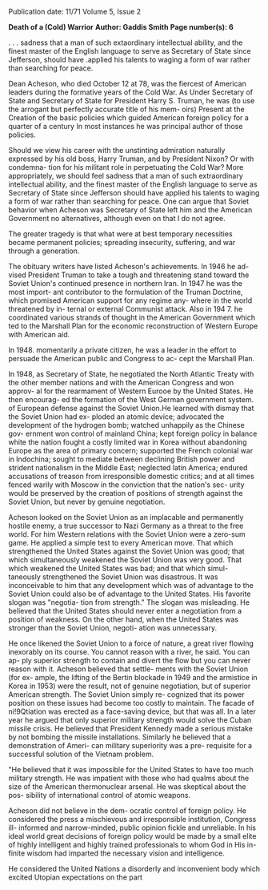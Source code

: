 Publication date: 11/71
Volume 5, Issue 2

**Death of a (Cold) Warrior**
**Author: Gaddis Smith**
**Page number(s): 6**

. . . sadness that a man of such extaordinary 
intellectual ability, and the finest master of 
the English language to serve as Secretary of 
State since Jefferson, should have .applied his 
talents to waging a form of war rather than 
searching for peace. 

Dean Acheson, who died October 12 at 
78, was the fiercest of American leaders 
during the formative years of the Cold 
War. As Under Secretary of State and 
Secretary of State for President Harry 
S. Truman, he was (to use the arrogant 
but perfectly accurate title of his mem-
oirs) Present at the Creation of the 
basic policies which guided American 
foreign policy for a quarter of a century 
In most instances he was principal author 
of those policies. 

Should we view his career with the 
unstinting admiration naturally expressed 
by his old boss, Harry Truman, and by 
President Nixon? Or with condemna-
tion for his militant role in perpetuating 
the Cold War? More appropriately, 
we should feel sadness that a man of 
such extraordinary intellectual ability, 
and the finest master of the English 
language to serve as Secretary of State 
since Jefferson should have applied his 
talents to waging a form of war rather 
than searching for peace. One can argue 
that Soviet behavior when Acheson was 
Secretary of State left him and the 
American Government no alternatives, 
although even on that I do not agree. 

The greater tragedy is that what were 
at best temporary necessities became 
permanent policies; spreading insecurity, 
suffering, and war through a generation. 

The obituary writers have listed 
Acheson's achievements. In 1946 he ad-
vised President Truman to take a tough 
and threatening stand toward the Soviet 
Union's continued presence in northern 
Iran. In 1947 he was the most import-
ant contributor to the formulation of 
the Truman Doctrine, which promised 
American support for any regime any-
where in the world threatened by in-
ternal or external Communist attack. 
Also in 194 7. he coordinated various 
strands of thought in the American 
Government which ted to the Marshall 
Plan for the economic reconstruction of 
Western Europe with American aid. 

In 1948. momentarily a private citizen, 
he was a leader in the effort to persuade 
the American public and Congress to ac-
cept the Marshall Plan. 

In 1948, as Secretary of State, he 
negotiated the North Atlantic Treaty 
with the other member nations and with 
the American Congress and won approv-
al for the rearmament of Western Eurooe 
by the United States. He then encourag-
ed the formation of the West German 
government system. of European defense 
against the Soviet Union.He learned with 
dismay that the Soviet Union had ex-
ploded an atomic device; advocated the 
development of the hydrogen bomb; 
watched unhappily as the Chinese gov-
ernment won control of mainland China; 
kept foreign policy in balance white the 
nation fought a costly limited war in 
Korea without abandoning Europe as 
the area of primary concern; supported 
the French colonial war in Indochina; 
sought to mediate between declining 
British power and strident nationalism 
in the Middle East; neglected latin 
America; endured accusations of treason 
from irresponsible domestic critics; and 
at all times fenced warily with Moscow 
in the conviction that the nation's sec-
urity would be preserved by the creation 
of positions of strength against the 
Soviet Union, but never by genuine 
negotiation. 

Acheson looked on the Soviet Union 
as an implacable and permanently 
hostile enemy, a true successor to Nazi 
Germany as a threat to the free world. 
For him Western relations with the 
Soviet Union were a zero-sum game. He 
applied a simple test to every American 
move. That which strengthened the 
United States against the Soviet Union 
was good; that which simultaneously 
weakened the Soviet Union was very 
good. That which weakened the United 
States was bad; and that which simul-
taneously strengthened the Soviet Union 
was disastrous. It was inconceivable to 
him that any development which was 
of advantage to the Soviet Union could 
also be of advantage to the United 
States. His favorite slogan was "negotia-
tion from strength." The slogan was 
misleading. He believed that the United 
States should never enter a negotiation 
from a position of weakness. On the 
other hand, when the United States was 
stronger than the Soviet Union, negoti-
ation was unnecessary. 

He once likened the Soviet Union to 
a force of nature, a great river flowing 
inexorably on its course. You cannot 
reason with a river, he said. You can ap-
ply superior strength to contain and 
divert the flow but you can never reason 
with it. Acheson believed that settle-
ments with the Soviet Union (for ex-
ample, the lifting of the Bertin blockade 
in 1949 and the armistice in Korea in 
1953) were the result, not of genuine 
negotiation, but of superior American 
strength. The Soviet Union simply re-
cognized that its power position on 
these issues had become too costly to 
maintain. The facade of ni!9Qtiation 
was erected as a face-saving device, but 
that was all. In a later year he argued 
that only superior military strength 
would solve the Cuban missile crisis. 
He believed that President Kennedy 
made a serious mistake by not bombing 
the missile installations. Similarly he 
believed that a demonstration of Ameri-
can military superiority was a pre-
requisite for a successful solution of the 
Vietnam problem. 

"He believed that it was impossible 
for the United States to have too much 
military strength. He was impatient 
with those who had qualms about the 
size of the American thermonuclear 
arsenal. He was skeptical about the pos-
sibility of international control of 
atomic weapons. 

Acheson did not believe in the dem-
ocratic control of foreign policy. He 
considered the press a mischievous and 
irresponsible institution, Congress ill-
informed and narrow-minded, public 
opinion fickle and unreliable. In his 
ideal world great decisions of foreign 
policy would be made by a small elite 
of highly intelligent and highly trained 
professionals to whom God in His in-
finite wisdom had imparted the necessary 
vision and intelligence. 

He considered the United Nations a 
disorderly and inconvenient body which 
excited Utopian expectations on the part